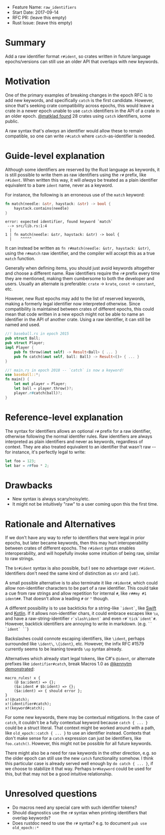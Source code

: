 - Feature Name: `raw_identifiers`
- Start Date: 2017-09-14
- RFC PR: (leave this empty)
- Rust Issue: (leave this empty)

# Summary
[summary]: #summary

Add a raw identifier format `r#ident`, so crates written in future language
epochs/versions can still use an older API that overlaps with new keywords.

# Motivation
[motivation]: #motivation

One of the primary examples of breaking changes in the epoch RFC is to add new
keywords, and specifically `catch` is the first candidate. However, since
that's seeking crate compatibility across epochs, this would leave a crate in a
newer epoch unable to use `catch` identifiers in the API of a crate in an older
epoch.  [@matklad found] 28 crates using `catch` identifiers, some public.

A raw syntax that's *always* an identifier would allow these to remain
compatible, so one can write `r#catch` where `catch`-as-identifier is needed.

[@matklad found]: https://internals.rust-lang.org/t/pre-rfc-raw-identifiers/5502/40

# Guide-level explanation
[guide-level-explanation]: #guide-level-explanation

Although some identifiers are reserved by the Rust language as keywords, it is
still possible to write them as raw identifiers using the `r#` prefix, like
`r#ident`.  When written this way, it will *always* be treated as a plain
identifier equivalent to a bare `ident` name, never as a keyword.

For instance, the following is an erroneous use of the `match` keyword:

```rust
fn match(needle: &str, haystack: &str) -> bool {
    haystack.contains(needle)
}
```

```text
error: expected identifier, found keyword `match`
 --> src/lib.rs:1:4
  |
1 | fn match(needle: &str, haystack: &str) -> bool {
  |    ^^^^^
```

It can instead be written as `fn r#match(needle: &str, haystack: &str)`, using
the `r#match` raw identifier, and the compiler will accept this as a true
`match` function.

Generally when defining items, you should just avoid keywords altogether and
choose a different name.  Raw identifiers require the `r#` prefix every time
they are mentioned, making them cumbersome to both the developer and users.
Usually an alternate is preferable: `crate` -> `krate`, `const` -> `constant`,
etc.

However, new Rust epochs may add to the list of reserved keywords, making a
formerly legal identifier now interpreted otherwise.  Since compatibility is
maintained between crates of different epochs, this could mean that code written
in a new epoch might not be able to name an identifier in the API of another
crate.  Using a raw identifier, it can still be named and used.

```rust
//! baseball.rs in epoch 2015
pub struct Ball;
pub struct Player;
impl Player {
    pub fn throw(&mut self) -> Result<Ball> { ... }
    pub fn catch(&mut self, ball: Ball) -> Result<()> { ... }
}
```

```rust
//! main.rs in epoch 2018 -- `catch` is now a keyword!
use baseball::*;
fn main() {
    let mut player = Player;
    let ball = player.throw()?;
    player.r#catch(ball)?;
}
```

# Reference-level explanation
[reference-level-explanation]: #reference-level-explanation

The syntax for identifiers allows an optional `r#` prefix for a raw identifier,
otherwise following the normal identifer rules.  Raw identifiers are always
interpreted as plain identifiers and never as keywords, regardless of context.
They are also treated equivalent to an identifier that wasn't raw -- for
instance, it's perfectly legal to write:

```rust
let foo = 123;
let bar = r#foo * 2;
```

# Drawbacks
[drawbacks]: #drawbacks

- New syntax is always scary/noisy/etc.
- It might not be intuitively "raw" to a user coming upon this the first time.

# Rationale and Alternatives
[alternatives]: #alternatives

If we don't have any way to refer to identifiers that were legal in prior
epochs, but later became keywords, then this may hurt interoperability between
crates of different epochs.  The `r#ident` syntax enables interoperability, and
will hopefully invoke some intuition of being raw, similar to raw strings.

The `br#ident` syntax is also possible, but I see no advantage over `r#ident`.
Identifiers don't need the same kind of distinction as `str` and `[u8]`.

A small possible alternative is to also terminate it like `r#ident#`, which
could allow non-identifier characters to be part of a raw identifier.  This
could take a cue from raw strings and allow repetition for internal `#`, like
`r##my #1 ident##`.  That doesn't allow a leading `#` or `"` though.

A different possibility is to use backticks for a string-like `` `ident` ``,
like [Swift] and [Kotlin].  If it allows non-identifier chars, it could embrace
escapes like `\u`, and have a raw-string-identifier `` r`slash\ident` `` and
even `` r#`tick`ident`# ``.  However, backtick identifiers are annoying to
write in markdown. (e.g. ``` `` `ident` `` ```)

Backslashes could connote escaping identifiers, like `\ident`, perhaps
surrounded like `\ident\`, `\{ident}`, etc.  However, the infix RFC #1579
currently seems to be leaning towards `\op` syntax already.

Alternatives which already start legal tokens, like C#'s `@ident`, or alternate
prefixes like `identifier#catch`, break Macros 1.0 as [@kennytm demonstrated]:

```
macro_rules! x {
    (@ $a:ident) => {};
    ($a:ident # $b:ident) => {};
    ($a:ident) => { should error };
}
x!(@catch);
x!(identifier#catch);
x!(keyword#catch);
```

For some new keywords, there may be contextual mitigations. In the case of
`catch`, it couldn't be a fully contextual keyword because `catch { ... }` could
be a struct literal. That context might be worked around with a path, like
`old_epoch::catch { ... }` to use an identifier instead. Contexts that don't
make sense for a `catch` expression can just be identifiers, like `foo.catch()`.
However, this might not be possible for all future keywords.

There might also be a need for raw keywords in the other direction, e.g. so the
older epoch can still use the new `catch` functionality somehow. I think this
particular case is already served well enough by `do catch { ... }`, if we
choose to stabilize it that way.  Perhaps `br#keyword` could be used for this,
but that may not be a good intuitive relationship.

[Swift]: https://developer.apple.com/library/content/documentation/Swift/Conceptual/Swift_Programming_Language/LexicalStructure.html
[Kotlin]: https://kotlinlang.org/docs/reference/grammar.html
[@kennytm demonstrated]: https://internals.rust-lang.org/t/pre-rfc-raw-identifiers/5502/28

# Unresolved questions
[unresolved]: #unresolved-questions

- Do macros need any special care with such identifier tokens?
- Should diagnostics use the `r#` syntax when printing identifiers that overlap keywords?
- Does rustdoc need to use the `r#` syntax? e.g. to document `pub use old_epoch::*`
